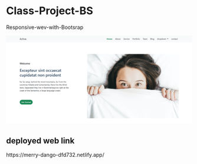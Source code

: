 # Class-Project-BS
Responsive-wev-with-Bootsrap


<a href="https://github.com/13-Bhupendra/Class-Project-BS/tree/main/class%20project">
  <img src="https://github.com/13-Bhupendra/Class-Project-BS/blob/main/Screenshot%202024-12-12%20172953.png">
</a>

<h2>deployed web link</h2>
 https://merry-dango-dfd732.netlify.app/
